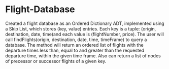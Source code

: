 # Flight-Database

Created a flight database as an Ordered Dictionary ADT, implemented using a Skip List, which stores (key, value) entries. Each key is a tuple: (origin, destination, date, time)and each value is (flightNumber, price). The  user  will  call  findFlights(origin, destination, date, time, timeFrame) to query a database. The method will return an ordered list of flights  with the departure times  less  than,  equal  to  and  greater  than  the  requested  departure  time,  within the given time  frame. Also can return a list of nodes of precessor or successor flights of a given key.
